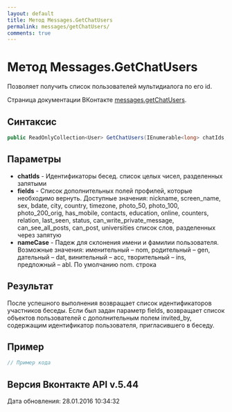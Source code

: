```yaml
---
layout: default
title: Метод Messages.GetChatUsers
permalink: messages/getChatUsers/
comments: true
---
```

# Метод Messages.GetChatUsers
Позволяет получить список пользователей мультидиалога по его id.

Страница документации ВКонтакте [messages.getChatUsers](https://vk.com/dev/messages.getChatUsers).

## Синтаксис
``` csharp
public ReadOnlyCollection<User> GetChatUsers(IEnumerable<long> chatIds, UsersFields fields, NameCase nameCase)
```

## Параметры
+ **chatIds** - Идентификаторы бесед. список целых чисел, разделенных запятыми
+ **fields** - Список дополнительных полей профилей, которые необходимо вернуть. 
Доступные значения: nickname, screen_name, sex, bdate, city, country, timezone, photo_50, photo_100, photo_200_orig, has_mobile, contacts, education, online, counters, relation, last_seen, status, can_write_private_message, can_see_all_posts, can_post, universities список слов, разделенных через запятую
+ **nameCase** - Падеж для склонения имени и фамилии пользователя. Возможные значения: именительный – nom, родительный – gen, дательный – dat, винительный – acc, творительный – ins, предложный – abl. По умолчанию nom. строка

## Результат
После успешного выполнения возвращает список идентификаторов участников беседы. 
Если был задан параметр fields, возвращает список объектов пользователей с дополнительным полем invited_by, содержащим идентификатор пользователя, пригласившего в беседу.

## Пример
``` csharp
// Пример кода
```

## Версия Вконтакте API v.5.44
Дата обновления: 28.01.2016 10:34:32
